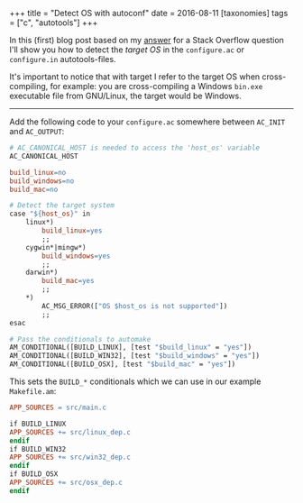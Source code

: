 +++
title = "Detect OS with autoconf"
date = 2016-08-11
[taxonomies]
tags = ["c", "autotools"]
+++

In this (first) blog post based on my [answer](http://stackoverflow.com/a/38899152/1350184) for a Stack Overflow question I'll show you how to detect the _target OS_ in the `configure.ac` or `configure.in` autotools-files. 

It's important to notice that with target I refer to the target OS when cross-compiling, for example: you are cross-compiling a Windows `bin.exe` executable file from GNU/Linux, the target would be Windows.

- - - 

Add the following code to your `configure.ac` somewhere between `AC_INIT` and `AC_OUTPUT`:

```Makefile
# AC_CANONICAL_HOST is needed to access the 'host_os' variable    
AC_CANONICAL_HOST

build_linux=no
build_windows=no
build_mac=no

# Detect the target system
case "${host_os}" in
    linux*)
        build_linux=yes
        ;;
    cygwin*|mingw*)
        build_windows=yes
        ;;
    darwin*)
        build_mac=yes
        ;;
    *)
        AC_MSG_ERROR(["OS $host_os is not supported"])
        ;;
esac

# Pass the conditionals to automake
AM_CONDITIONAL([BUILD_LINUX], [test "$build_linux" = "yes"])
AM_CONDITIONAL([BUILD_WIN32], [test "$build_windows" = "yes"])
AM_CONDITIONAL([BUILD_OSX], [test "$build_mac" = "yes"])
```

This sets the `BUILD_*` conditionals which we can use in our example `Makefile.am`:

```Makefile
APP_SOURCES = src/main.c

if BUILD_LINUX
APP_SOURCES += src/linux_dep.c
endif
if BUILD_WIN32
APP_SOURCES += src/win32_dep.c
endif
if BUILD_OSX
APP_SOURCES += src/osx_dep.c
endif
```
